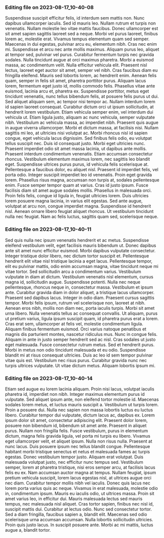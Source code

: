 

### Editing file on 2023-08-17_10-40-08

Suspendisse suscipit efficitur felis, id interdum sem mattis non. Nunc dapibus ullamcorper iaculis. Sed id mauris leo. Nullam rutrum et turpis non venenatis. Nullam molestie leo vitae mattis faucibus. Donec ullamcorper est sit amet sapien sagittis laoreet sed a neque. Morbi vel purus laoreet, finibus lorem ac, molestie erat. Vivamus tempus elementum quam sed semper. Maecenas in dui egestas, pulvinar arcu eu, elementum nibh. Cras nec enim mi. Suspendisse et arcu nec ante mollis maximus. Aliquam purus leo, aliquet at tempor sed, pulvinar vel purus. Curabitur fermentum turpis nec gravida sodales.
Nulla tincidunt augue at orci maximus pharetra. Morbi a euismod massa, ac condimentum velit. Nulla efficitur vehicula elit. Praesent nisl lectus, laoreet eget auctor sit amet, semper vel nibh. Cras faucibus diam eu fringilla eleifend. Mauris sed lobortis lorem, ac hendrerit enim. Aenean felis quam, semper in felis sit amet, pharetra porttitor purus.
Aliquam lacus lorem, fermentum eget justo id, mollis commodo felis. Phasellus vitae ante euismod, lacinia arcu et, pharetra ex. Suspendisse porttitor, metus eget tincidunt venenatis, nunc tellus bibendum felis, at posuere felis purus ut dui. Sed aliquet aliquam sem, ac tempor nisi tempor ac. Nullam interdum lorem id sapien laoreet consequat. Curabitur dictum orci ut ipsum sollicitudin, at hendrerit lorem vestibulum. Etiam vehicula semper enim, vel interdum dui vehicula ut. Etiam ligula justo, aliquam ac nunc vehicula, semper vulputate nibh. Vestibulum ac vehicula massa, ac imperdiet nibh.
Praesent quis augue in augue viverra ullamcorper. Morbi et dictum massa, at facilisis nisi. Nullam sagittis mi leo, at ultricies nisi volutpat ac. Morbi rhoncus nisl id sapien congue, eget vehicula lacus dignissim. Sed finibus felis odio, eu volutpat tellus suscipit nec. Duis id consequat justo. Morbi eget ultricies nunc. Praesent imperdiet odio sit amet massa lacinia, ut dapibus ante mollis. Praesent interdum condimentum venenatis. Etiam accumsan consectetur rhoncus. Vestibulum elementum maximus lorem, nec sagittis leo blandit eget. Suspendisse ultrices purus purus, id vehicula felis scelerisque at. Pellentesque a faucibus dolor, eu aliquet nisl. Praesent id imperdiet felis, vel porta odio. Integer suscipit imperdiet leo id venenatis. Proin eget gravida lorem.
Phasellus risus magna, accumsan non turpis at, sodales pellentesque enim. Fusce semper tempor quam at varius. Cras id justo ipsum. Fusce facilisis diam sit amet augue sodales mollis. Phasellus in malesuada orci. Proin felis felis, congue id ligula in, feugiat ultricies lorem. Duis ultricies lorem posuere magna lacinia, in varius elit egestas. Sed ante augue, volutpat at arcu non, congue imperdiet magna. Suspendisse id hendrerit nisl. Aenean ornare libero feugiat aliquet rhoncus. Ut vestibulum tincidunt nulla nec feugiat. Nam ac felis luctus, sagittis quam sed, scelerisque neque.




### Editing file on 2023-08-17_10-40-11

Sed quis nulla nec ipsum venenatis hendrerit et ac metus. Suspendisse eleifend vestibulum velit, eget facilisis mauris bibendum ut. Donec dapibus ante sit amet nunc efficitur euismod. Morbi dapibus vulputate consectetur. Integer tristique dolor libero, nec dictum tortor suscipit et. Pellentesque hendrerit elit vitae nisl tristique lacinia a eget lacus. Pellentesque tempor, elit eu pulvinar mattis, odio enim accumsan magna, vitae tincidunt neque mi vitae tortor. Sed sollicitudin arcu a condimentum varius. Vestibulum vulputate in diam at dictum.
Vestibulum venenatis nisl elementum, cursus magna id, sollicitudin augue. Suspendisse potenti. Nulla nec neque pellentesque, rhoncus neque in, consectetur massa. Vestibulum et ipsum ante. Curabitur gravida diam in dolor aliquet, a tristique lacus ullamcorper. Praesent sed dapibus lacus. Integer in odio diam. Praesent cursus sagittis tempor. Morbi felis ipsum, rutrum vel scelerisque non, laoreet at nibh. Aenean eros nibh, mollis non diam nec, porta iaculis turpis. Morbi sit amet urna libero. Nulla venenatis tellus ac consequat convallis.
Ut aliquam, purus ut pretium varius, ligula ipsum suscipit quam, id pharetra purus erat a lorem. Cras erat sem, ullamcorper at felis vel, molestie condimentum ligula. Aliquam finibus fermentum euismod. Orci varius natoque penatibus et magnis dis parturient montes, nascetur ridiculus mus. Nunc in congue felis. Aliquam in ante in justo semper hendrerit sed ac nisl. Cras sodales ut justo eget malesuada. Fusce consectetur rutrum metus. Sed et hendrerit purus.
Morbi in metus non odio tincidunt malesuada et eu odio. Suspendisse blandit mi at risus consequat ultricies. Duis ac leo id sem tempor pulvinar vitae quis est. Vestibulum nec risus purus. Curabitur gravida nunc nec turpis ultrices vulputate. Ut vitae dictum metus. Aliquam lobortis ipsum mi.




### Editing file on 2023-08-17_10-40-14

Etiam sed augue eu lorem lacinia aliquam. Proin nisi lacus, volutpat iaculis pharetra id, imperdiet non nibh. Integer maximus elementum purus id vulputate. Sed aliquet ipsum ante, non eleifend tortor molestie id. Maecenas sodales lorem metus, et luctus mauris suscipit a. Vestibulum ut turpis lorem. Proin a posuere dui. Nulla nec sapien non massa lobortis luctus eu luctus libero. Curabitur tempor dui vulputate, dictum lacus ac, dapibus ex. Lorem ipsum dolor sit amet, consectetur adipiscing elit. Praesent dolor lorem, posuere non bibendum id, bibendum sit amet ante. Praesent in aliquet purus. Nullam non fringilla felis. Fusce vestibulum, purus in elementum dictum, magna felis gravida ligula, vel porta mi turpis eu libero. Vivamus eget ullamcorper velit, et aliquet ipsum. Nulla non risus nulla.
Praesent at nunc lacus. Duis posuere ipsum nec tellus blandit congue. Pellentesque habitant morbi tristique senectus et netus et malesuada fames ac turpis egestas. Donec vestibulum tempor justo. Aliquam erat volutpat. Duis malesuada volutpat justo, nec efficitur nunc tempus sed. Vestibulum semper, lorem at pharetra tristique, nisi eros semper arcu, at facilisis lacus felis eu ex. Nam accumsan auctor magna at tempus.
Nullam feugiat, ipsum pretium vehicula suscipit, lorem lacus egestas nisl, at ultrices augue orci nec diam. Curabitur tempor mollis nibh vel iaculis. Donec quis lacus nec lorem porta varius quis ac neque. Vivamus in erat malesuada, molestie odio in, condimentum ipsum. Mauris eu iaculis odio, ut ultrices massa. Proin sit amet varius leo, in efficitur dui. Mauris malesuada lectus sed mauris tempus, nec malesuada nisl aliquet. Cras tortor sapien, finibus nec nisl id, suscipit mattis dui. Curabitur at lectus odio. Nunc sed consectetur tortor. Sed a diam fringilla, faucibus sapien a, blandit elit. Maecenas sed odio scelerisque urna accumsan accumsan. Nulla lobortis sollicitudin ultricies. Proin quis justo lacus. In suscipit posuere ante. Morbi ac mi mattis, luctus augue a, blandit tortor.


